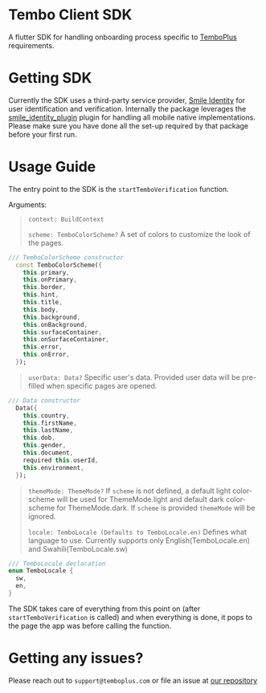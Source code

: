 # Tembo Client SDK
A flutter SDK for handling onboarding process specific to [TemboPlus](https://temboplus.com/) requirements.

# Getting SDK
Currently the SDK uses a third-party service provider, [Smile Identity](https://smileidentity.com/) for user identification and verification. Internally the package leverages the [smile_identity_plugin](https://pub.dev/packages/smile_identity_plugin) plugin for handling all mobile native implementations. Please make sure you have done all the set-up required by that package before your first run.

# Usage Guide
The entry point to the SDK is the `startTemboVerification` function.

Arguments:
> `context: BuildContext` 
>
> `scheme: TemboColorScheme?` A set of colors to customize the look of the pages.
```dart
/// TemboColorScheme constructor
  const TemboColorScheme({
    this.primary,
    this.onPrimary,
    this.border,
    this.hint,
    this.title,
    this.body,
    this.background,
    this.onBackground,
    this.surfaceContainer,
    this.onSurfaceContainer,
    this.error,
    this.onError,
  });
```

>`userData: Data?` Specific user's data. Provided user data will be pre-filled when specific pages are opened.
```dart
/// Data constructor
  Data({
    this.country,
    this.firstName,
    this.lastName,
    this.dob,
    this.gender,
    this.document,
    required this.userId,
    this.environment,
  });

```
>`themeMode: ThemeMode?` If `scheme` is not defined, a default light color-scheme will be used for ThemeMode.light and default dark color-scheme for ThemeMode.dark. If `scheme` is provided `themeMode` will be ignored.
>
>`locale: TemboLocale (Defaults to TemboLocale.en)` Defines what language to use. Currently supports only English(TemboLocale.en) and Swahili(TemboLocale.sw)
```dart
/// TemboLocale declaration
enum TemboLocale {
  sw,
  en,
}
```

The SDK takes care of everything from this point on (after `startTemboVerification` is called) and when everything is done, it pops to the page the app was before calling the function.

# Getting any issues?
Please reach out to `support@temboplus.com` or file an issue at [our repository](https://github.com/okellogerald/tembo_client_sdk)